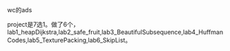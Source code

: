 wc的ads

project是7选1。做了6个，lab1_heapDijkstra,lab2_safe_fruit,lab3_BeautifulSubsequence,lab4_HuffmanCodes,lab5_TexturePacking,lab6_SkipList。
